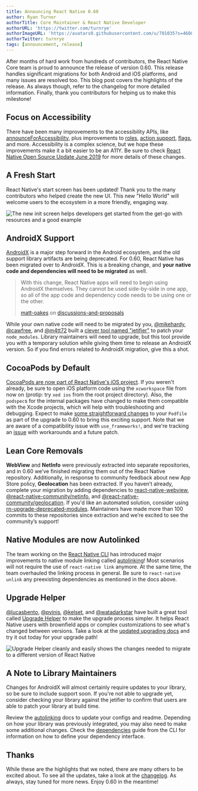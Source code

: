 ```yaml
---
title: Announcing React Native 0.60
author: Ryan Turner
authorTitle: Core Maintainer & React Native Developer
authorURL: 'https://twitter.com/turnrye'
authorImageURL: 'https://avatars0.githubusercontent.com/u/701035?s=460&v=4'
authorTwitter: turnrye
tags: [announcement, release]
---
```


After months of hard work from hundreds of contributors, the React Native Core team is proud to announce the release of version 0.60. This release handles significant migrations for both Android and iOS platforms, and many issues are resolved too. This blog post covers the highlights of the release. As always though, refer to the changelog for more detailed information. Finally, thank you contributors for helping us to make this milestone!

## Focus on Accessibility

There have been many improvements to the accessibility APIs, like [announceForAccessibility](https://github.com/facebook/react-native/commit/cfe0032), plus improvements to [roles](https://github.com/facebook/react-native/commit/1aeac1c), [action support](https://github.com/facebook/react-native/commit/14b4668), [flags](https://github.com/facebook/react-native/commit/0090ab3), and more. Accessibility is a complex science, but we hope these improvements make it a bit easier to be an A11Y. Be sure to check [React Native Open Source Update June 2019](/blog/2019/06/12/react-native-open-source-update#meaningful-community-contributions) for more details of these changes.

## A Fresh Start

React Native's start screen has been updated! Thank you to the many contributors who helped create the new UI. This new "Hello World" will welcome users to the ecosystem in a more friendly, engaging way.

![The new init screen helps developers get started from the get-go with resources and a good example](/blog/assets/0.60-new-init-screen.png)

## AndroidX Support

[AndroidX](https://developer.android.com/jetpack/androidx) is a major step forward in the Android ecosystem, and the old support library artifacts are being deprecated. For 0.60, React Native has been migrated over to AndroidX. This is a breaking change, and **your native code and dependencies will need to be migrated** as well.

> With this change, React Native apps will need to begin using AndroidX themselves. They cannot be used side-by-side in one app, so all of the app code and dependency code needs to be using one or the other.
>
> [matt-oakes](https://github.com/matt-oakes) on [discussions-and-proposals](https://github.com/react-native-community/discussions-and-proposals/issues/129)

While your own native code will need to be migrated by you, [@mikehardy](https://github.com/mikehardy), [@cawfree](https://github.com/cawfree), and [@m4tt72](https://github.com/m4tt72) built a [clever tool named "jetifier"](https://github.com/mikehardy/jetifier) to patch your `node_modules`. Library maintainers will need to upgrade, but this tool provide you with a temporary solution while giving them time to release an AndroidX version. So if you find errors related to AndroidX migration, give this a shot.

## CocoaPods by Default

[CocoaPods are now part of React Native's iOS project](https://github.com/react-native-community/discussions-and-proposals/blob/master/proposals/0004-cocoapods-support-improvements.md). If you weren't already, be sure to open iOS platform code using the `xcworkspace` file from now on (protip: try `xed ios` from the root project directory). Also, the `podspec`s for the internal packages have changed to make them compatible with the Xcode projects, which will help with troubleshooting and debugging. Expect to make [some straightforward changes](https://github.com/facebook/react-native/commit/2321b3f) to your `Podfile` as part of the upgrade to 0.60 to bring this exciting support. Note that we are aware of a compatibility issue with `use_frameworks!`, and we're tracking an [issue](https://github.com/facebook/react-native/issues/25349) with workarounds and a future patch.

## Lean Core Removals

**WebView** and **NetInfo** were previously extracted into separate repositories, and in 0.60 we’ve finished migrating them out of the React Native repository. Additionally, in response to community feedback about new App Store policy, **Geolocation** has been extracted. If you haven’t already, complete your migration by adding dependencies to [react-native-webview](https://github.com/react-native-community/react-native-webview), [@react-native-community/netinfo](https://github.com/react-native-community/react-native-netinfo), and [@react-native-community/geolocation](https://github.com/react-native-community/react-native-geolocation). If you'd like an automated solution, consider using [rn-upgrade-deprecated-modules](https://github.com/lucasbento/rn-update-deprecated-modules). Maintainers have made more than 100 commits to these repositories since extraction and we’re excited to see the community’s support!

## Native Modules are now Autolinked

The team working on the [React Native CLI](https://github.com/react-native-community/cli) has introduced major improvements to native module linking called [autolinking](https://github.com/react-native-community/cli/blob/master/docs/autolinking.md)! Most scenarios will not require the use of `react-native link` anymore. At the same time, the team overhauled the linking process in general. Be sure to `react-native unlink` any preexisting dependencies as mentioned in the docs above.

## Upgrade Helper

[@lucasbento](https://github.com/lucasbento), [@pvinis](https://github.com/pvinis), [@kelset](https://github.com/kelset), and [@watadarkstar](https://github.com/watadarkstar) have built a great tool called [Upgrade Helper](https://react-native-community.github.io/upgrade-helper/) to make the upgrade process simpler. It helps React Native users with brownfield apps or complex customizations to see what's changed between versions. Take a look at the [updated upgrading docs](/docs/upgrading) and try it out today for your upgrade path!

![Upgrade Helper cleanly and easily shows the changes needed to migrate to a different version of React Native](/blog/assets/0.60-upgrade-helper.png)

## A Note to Library Maintainers

Changes for AndroidX will almost certainly require updates to your library, so be sure to include support soon. If you're not able to upgrade yet, consider checking your library against the jetifier to confirm that users are able to patch your library at build time.

Review the [autolinking](https://github.com/react-native-community/cli/blob/master/docs/autolinking.md) docs to update your configs and readme. Depending on how your library was previously integrated, you may also need to make some additional changes. Check the [dependencies](https://github.com/react-native-community/cli/blob/master/docs/dependencies.md) guide from the CLI for information on how to define your dependency interface.

## Thanks

While these are the highlights that we noted, there are many others to be excited about. To see all the updates, take a look at the [changelog](https://github.com/react-native-community/react-native-releases/blob/master/CHANGELOG.md). As always, stay tuned for more news. Enjoy 0.60 in the meantime!
